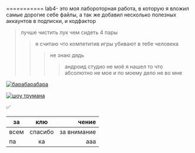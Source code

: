 =========== lab4- это моя лабороторная работа, в которую я вложил самые дорогие себе файлы, а так же добавил несколько полезных аккаунтов в подписки, и кодфактор
> лучше чистить лук чем сидеть 4 пары   
> > я считаю что компетитив игры убивают в тебе человека
> > > не знаю дядь
> > > > андроид студио не моё
> > > я нашел то что абсолютно не мое 
> > и по моему дело не во мне 







[![барабарабара](https://i.ytimg.com/vi/G2PLJxPsp54/hq720.jpg?sqp=-oaymwE2COgCEMoBSFXyq4qpAygIARUAAIhCGAFwAcABBvABAfgB_gmAAtAFigIMCAAQARgTIEEofzAP&rs=AOn4CLDOMGz8Ui7c5qrPcOZh4IjDULE5Qg)]("береберебере")


[![шоу трумана](https://i.ytimg.com/vi/katc6Z-fvow/hq720.jpg?sqp=-oaymwE2COgCEMoBSFXyq4qpAygIARUAAIhCGAFwAcABBvABAfgB_gmAAtAFigIMCAAQARhQIFcoZTAP&rs=AOn4CLDXhBtGAapwIe1mD7uwecosXFQjVg)](https://www.youtube.com/watch?v=katc6Z-fvow)


:white_check_mark:


| за   | клю     | чение     |
|----------------|:---------:|----------------:|
| всем | спасибо | за внимание |
| па |ка |ааа |

